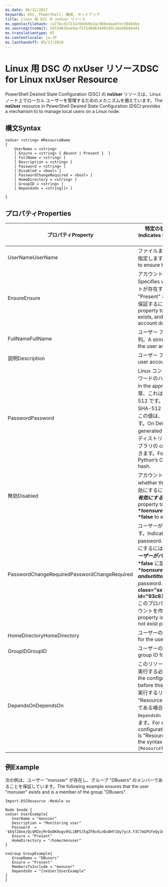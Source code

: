 ```yaml
---
ms.date: 06/12/2017
keywords: DSC, PowerShell, 構成, セットアップ
title: Linux 用 DSC の nxUser リソース
ms.openlocfilehash: ca77bcd1f23a78ddb9e2ac988e4aadfec504bbbe
ms.sourcegitcommit: 54534635eedacf531d8d6344019dc16a50b8b441
ms.translationtype: HT
ms.contentlocale: ja-JP
ms.lasthandoff: 05/17/2018
---
```

# <a name="dsc-for-linux-nxuser-resource"></a><span data-ttu-id="93c61-103">Linux 用 DSC の nxUser リソース</span><span class="sxs-lookup"><span data-stu-id="93c61-103">DSC for Linux nxUser Resource</span></span>

<span data-ttu-id="93c61-104">PowerShell Desired State Configuration (DSC) の **nxUser** リソースは、Linux ノード上でローカル ユーザーを管理するためのメカニズムを備えています。</span><span class="sxs-lookup"><span data-stu-id="93c61-104">The **nxUser** resource in PowerShell Desired State Configuration (DSC) provides a mechanism to to manage local users on a Linux node.</span></span>

## <a name="syntax"></a><span data-ttu-id="93c61-105">構文</span><span class="sxs-lookup"><span data-stu-id="93c61-105">Syntax</span></span>

```
nxUser <string> #ResourceName
{
    UserName = <string>
    [ Ensure = <string> { Absent | Present }  ]
    [ FullName = <string> ]
    [ Description = <string> ]
    [ Password = <string> ]
    [ Disabled = <bool> ]
    [ PasswordChangeRequired = <bool> ]
    [ HomeDirectory = <string> ]
    [ GroupID = <string> ]
    [ DependsOn = <string[]> ]

}
```

## <a name="properties"></a><span data-ttu-id="93c61-106">プロパティ</span><span class="sxs-lookup"><span data-stu-id="93c61-106">Properties</span></span>

|  <span data-ttu-id="93c61-107">プロパティ</span><span class="sxs-lookup"><span data-stu-id="93c61-107">Property</span></span> |  <span data-ttu-id="93c61-108">特定の状態を保証するアカウント名を示します。</span><span class="sxs-lookup"><span data-stu-id="93c61-108">Indicates the account name for which you want to ensure a specific state.</span></span> |
|---|---|
| <span data-ttu-id="93c61-109">UserName</span><span class="sxs-lookup"><span data-stu-id="93c61-109">UserName</span></span>| <span data-ttu-id="93c61-110">ファイルまたはディレクトリの状態を保証する場所を指定します。</span><span class="sxs-lookup"><span data-stu-id="93c61-110">Specifies the location where you want to ensure the state for a file or directory.</span></span>|
| <span data-ttu-id="93c61-111">Ensure</span><span class="sxs-lookup"><span data-stu-id="93c61-111">Ensure</span></span>| <span data-ttu-id="93c61-112">アカウントが存在するかどうかを指定します。</span><span class="sxs-lookup"><span data-stu-id="93c61-112">Specifies whether the account exists.</span></span> <span data-ttu-id="93c61-113">このアカウントが存在することを保証するには、このプロパティを "Present" に設定し、アカウントが存在しないことを保証するには、"Absent" に設定します。</span><span class="sxs-lookup"><span data-stu-id="93c61-113">Set this property to "Present" to ensure that the account exists, and set it to "Absent" to ensure that the account does not exist.</span></span>|
| <span data-ttu-id="93c61-114">FullName</span><span class="sxs-lookup"><span data-stu-id="93c61-114">FullName</span></span>| <span data-ttu-id="93c61-115">ユーザー アカウントに使用するフルネームを表す文字列。</span><span class="sxs-lookup"><span data-stu-id="93c61-115">A string that contains the full name to use for the user account.</span></span>|
| <span data-ttu-id="93c61-116">説明</span><span class="sxs-lookup"><span data-stu-id="93c61-116">Description</span></span>| <span data-ttu-id="93c61-117">ユーザー アカウントの説明。</span><span class="sxs-lookup"><span data-stu-id="93c61-117">The description for the user account.</span></span>|
| <span data-ttu-id="93c61-118">Password</span><span class="sxs-lookup"><span data-stu-id="93c61-118">Password</span></span>| <span data-ttu-id="93c61-119">Linux コンピューターの適切な形式でのユーザー パスワードのハッシュ。</span><span class="sxs-lookup"><span data-stu-id="93c61-119">The hash of the users password in the appropriate form for the Linux computer.</span></span> <span data-ttu-id="93c61-120">通常、これはソルト化ハッシュ SHA-256 または SHA-512 です。</span><span class="sxs-lookup"><span data-stu-id="93c61-120">Typically, this is a salted SHA-256, or SHA-512 hash.</span></span> <span data-ttu-id="93c61-121">Debian および Ubuntu Linux では、この値は、mkpasswd コマンドを使用して生成できます。</span><span class="sxs-lookup"><span data-stu-id="93c61-121">On Debian and Ubuntu Linux, this value can be generated with the mkpasswd command.</span></span> <span data-ttu-id="93c61-122">他の Linux ディストリビューションの場合は、Python の暗号ライブラリの crypt メソッドを使用してハッシュを生成できます。</span><span class="sxs-lookup"><span data-stu-id="93c61-122">For other Linux distros, the crypt method of Python’s Crypt library can be used to generate the hash.</span></span>|
| <span data-ttu-id="93c61-123">無効</span><span class="sxs-lookup"><span data-stu-id="93c61-123">Disabled</span></span>| <span data-ttu-id="93c61-124">アカウントが有効かどうかを示します。</span><span class="sxs-lookup"><span data-stu-id="93c61-124">Indicates whether the account is enabled.</span></span> <span data-ttu-id="93c61-125">このアカウントを無効にするには、このプロパティを **$true** に設定し、有効にするには **$false** に設定します。</span><span class="sxs-lookup"><span data-stu-id="93c61-125">Set this property to **$true** to ensure that this account is disabled, and set it to **$false** to ensure that it is enabled.</span></span>|
| <span data-ttu-id="93c61-126">PasswordChangeRequired</span><span class="sxs-lookup"><span data-stu-id="93c61-126">PasswordChangeRequired</span></span>| <span data-ttu-id="93c61-127">ユーザーがパスワードを変更できるかどうかを示します。</span><span class="sxs-lookup"><span data-stu-id="93c61-127">Indicates whether the user can change the password.</span></span> <span data-ttu-id="93c61-128">ユーザーがパスワードを変更できないようにするには、このプロパティを **$true** に設定し、ユーザーがパスワードを変更できるようにするには、**$false** に設定します。</span><span class="sxs-lookup"><span data-stu-id="93c61-128">Set this property to **$true** to ensure that the user cannot change the password, and set it to **$false** to allow the user to change the password.</span></span> <span data-ttu-id="93c61-129">既定値は **$false** です。</span><span class="sxs-lookup"><span data-stu-id="93c61-129">The default value is **$false**.</span></span> <span data-ttu-id="93c61-130">このプロパティは、以前存在しなかったユーザー アカウントを作成するときにのみ評価されます。</span><span class="sxs-lookup"><span data-stu-id="93c61-130">This property is only evaluated if the user account did not exist previously and is being created.</span></span>|
| <span data-ttu-id="93c61-131">HomeDirectory</span><span class="sxs-lookup"><span data-stu-id="93c61-131">HomeDirectory</span></span>| <span data-ttu-id="93c61-132">ユーザーのホーム ディレクトリ。</span><span class="sxs-lookup"><span data-stu-id="93c61-132">The home directory for the user.</span></span>|
| <span data-ttu-id="93c61-133">GroupID</span><span class="sxs-lookup"><span data-stu-id="93c61-133">GroupID</span></span>| <span data-ttu-id="93c61-134">ユーザーのプライマリ グループ ID。</span><span class="sxs-lookup"><span data-stu-id="93c61-134">The primary group ID for the user.</span></span>|
| <span data-ttu-id="93c61-135">DependsOn</span><span class="sxs-lookup"><span data-stu-id="93c61-135">DependsOn</span></span> | <span data-ttu-id="93c61-136">このリソースを構成する前に、他のリソースの構成を実行する必要があることを示します。</span><span class="sxs-lookup"><span data-stu-id="93c61-136">Indicates that the configuration of another resource must run before this resource is configured.</span></span> <span data-ttu-id="93c61-137">たとえば、最初に実行するリソース構成スクリプト ブロックの ID が "ResourceName" で、そのタイプが "ResourceType" である場合、このプロパティを使用する構文は `DependsOn = "[ResourceType]ResourceName"` になります。</span><span class="sxs-lookup"><span data-stu-id="93c61-137">For example, if the ID of the resource configuration script block that you want to run first is "ResourceName" and its type is "ResourceType", the syntax for using this property is `DependsOn = "[ResourceType]ResourceName"`.</span></span>|

## <a name="example"></a><span data-ttu-id="93c61-138">例</span><span class="sxs-lookup"><span data-stu-id="93c61-138">Example</span></span>

<span data-ttu-id="93c61-139">次の例は、ユーザー "monuser" が存在し、グループ "DBusers" のメンバーであることを保証しています。</span><span class="sxs-lookup"><span data-stu-id="93c61-139">The following example ensures that the user "monuser" exists and is a member of the group "DBusers".</span></span>

```
Import-DSCResource -Module nx

Node $node {
nxUser UserExample{
   UserName = "monuser"
   Description = "Monitoring user"
   Password  =    '$6$fZAne/Qc$MZejMrOxDK0ogv9SLiBP5J5qZFBvXLnDu8HY1Oy7ycX.Y3C7mGPUfeQy3A82ev3zIabhDQnj2ayeuGn02CqE/0'
   Ensure = "Present"
   HomeDirectory = "/home/monuser"
}

nxGroup GroupExample{
   GroupName = "DBusers"
   Ensure = "Present"
   MembersToInclude = "monuser"
   DependsOn = "[nxUser]UserExample"
}
}
```